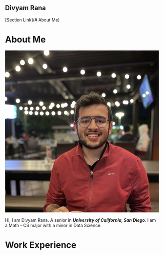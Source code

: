 ## Divyam Rana

<!-- The purpose is to give an introduction of who you are as a programmer, who you are as a person, and any other interesting things you'd like to share with the kind of person who might be taking a look at your profile (think potential employers, open source devs, generally just the kinds of people who would be looking at the source code for a project you made).
Pictures
All the core Markdown constructs in GitHub Flavored MarkdownLinks to an external site.
Headings
Styling text
Quoting text
Quoting code
External Links
Section links
Relative links (Link to another .md file or an image in your repo. If linking to an image, encode it as a regular link rather than an image.)
Ordered and Unordered Lists
Task lists

 -->

 [Section Link](# About Me)

# About Me

![alt-text-1](Pictures/IMG_6538%202.jpeg  "Me")

Hi, I am Divyam Rana. A senior in **_University of California, San Diego_**. I am a Math - CS major with a minor in Data Science. 

# Work Experience

